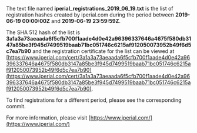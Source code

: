 The text file named **iperial_registrations_2019_06_19.txt** is the list of registration hashes created by iperial.com during the period between **2019-06-19 00:00:00Z** and **2019-06-19 23:59:59Z**.

The SHA 512 hash of the list is **3a1a3a73aeaada6f5cfb700f1aade4d0e42a96396337646a4675f580db3147a85be3f945d7499519baab71bc051746c6215af912050073952b49f6d5c7ea7b90** and the registration certificate for the list can be viewed at [https://www.iperial.com/cert/3a1a3a73aeaada6f5cfb700f1aade4d0e42a96396337646a4675f580db3147a85be3f945d7499519baab71bc051746c6215af912050073952b49f6d5c7ea7b90](https://www.iperial.com/cert/3a1a3a73aeaada6f5cfb700f1aade4d0e42a96396337646a4675f580db3147a85be3f945d7499519baab71bc051746c6215af912050073952b49f6d5c7ea7b90).

To find registrations for a different period, please see the corresponding commit.

For more information, please visit [https://www.iperial.com/](https://www.iperial.com/)
